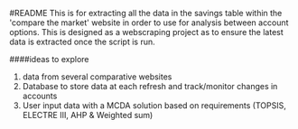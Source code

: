 #README
This is for extracting all the data in the savings table within the 'compare the market' website in order to use for analysis between account options.
This is designed as a webscraping project as to ensure the latest data is extracted once the script is run.

####ideas to explore
1. data from several comparative websites
2. Database to store data at each refresh and track/monitor changes in accounts
3. User input data with a MCDA solution based on requirements (TOPSIS, ELECTRE III, AHP & Weighted sum)
